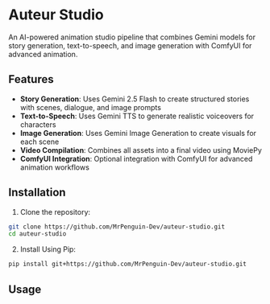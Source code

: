 # Auteur Studio

An AI-powered animation studio pipeline that combines Gemini models for story generation, text-to-speech, and image generation with ComfyUI for advanced animation.

## Features

- **Story Generation**: Uses Gemini 2.5 Flash to create structured stories with scenes, dialogue, and image prompts
- **Text-to-Speech**: Uses Gemini TTS to generate realistic voiceovers for characters
- **Image Generation**: Uses Gemini Image Generation to create visuals for each scene
- **Video Compilation**: Combines all assets into a final video using MoviePy
- **ComfyUI Integration**: Optional integration with ComfyUI for advanced animation workflows

## Installation

1. Clone the repository:
```bash
git clone https://github.com/MrPenguin-Dev/auteur-studio.git
cd auteur-studio
```
2. Install Using Pip:
```bash
pip install git+https://github.com/MrPenguin-Dev/auteur-studio.git
```

## Usage
